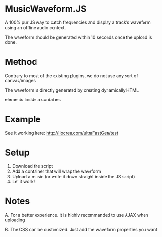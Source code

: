 # MusicWaveform.JS
A 100% pur JS way to catch frequencies and display a track's waveform using an offline audio context.

The waveform should be generated within 10 seconds once the upload is done.

# Method

Contrary to most of the existing plugins, we do not use any sort of canvas/images.

The waveform is directly generated by creating dynamically HTML <div> elements inside a container.

# Example

See it working here: http://liocrea.com/ultraFastGen/test


# Setup

1. Download the script
2. Add a container that will wrap the waveform
3. Upload a music (or write it down straight inside the JS script)
4. Let it work!

# Notes 
A. For a better experience, it is highly recommanded to use AJAX when uploading

B. The CSS can be customized. Just add the waveform properties you want
